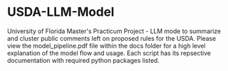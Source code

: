 # USDA-LLM-Model
University of Florida Master's Practicum Project - LLM mode to summarize and cluster public comments left on proposed rules for the USDA.
Please view the model_pipeline.pdf file within the docs folder for a high level explanation of the model flow and usage. Each script has its repsective documentation with required python packages listed.

